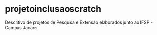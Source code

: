 # projetoinclusaoscratch

Descritivo de projetos de Pesquisa e Extensão elaborados junto ao IFSP - Campus Jacareí.
